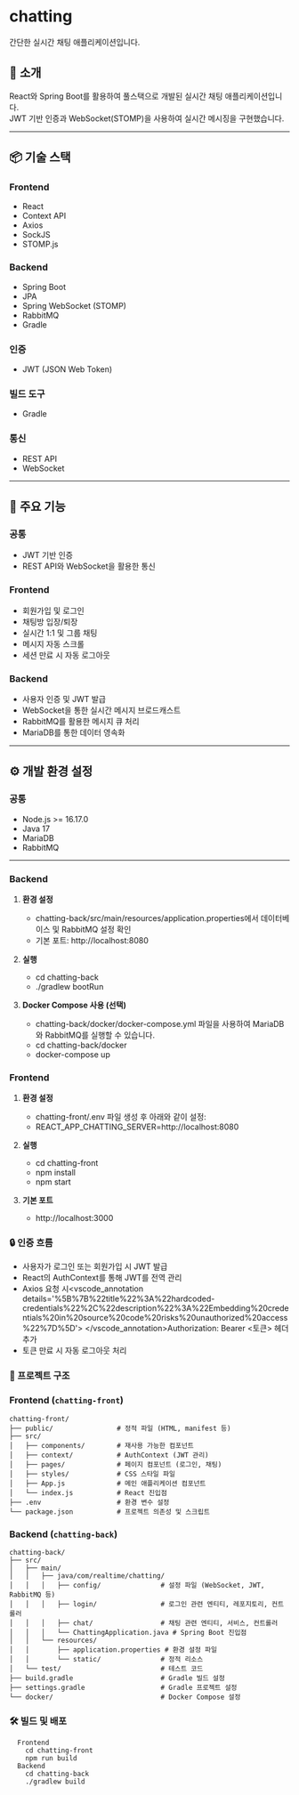 # chatting
간단한 실시간 채팅 애플리케이션입니다.

## 📝 소개
React와 Spring Boot를 활용하여 풀스택으로 개발된 실시간 채팅 애플리케이션입니다.  
JWT 기반 인증과 WebSocket(STOMP)을 사용하여 실시간 메시징을 구현했습니다.

---

## 📦 기술 스택
### Frontend
- React
- Context API
- Axios
- SockJS
- STOMP.js

### Backend
- Spring Boot
- JPA
- Spring WebSocket (STOMP)
- RabbitMQ
- Gradle

### 인증
- JWT (JSON Web Token)

### 빌드 도구
- Gradle

### 통신
- REST API
- WebSocket

---

## 🚀 주요 기능
### 공통
- JWT 기반 인증
- REST API와 WebSocket을 활용한 통신

### Frontend
- 회원가입 및 로그인
- 채팅방 입장/퇴장
- 실시간 1:1 및 그룹 채팅
- 메시지 자동 스크롤
- 세션 만료 시 자동 로그아웃

### Backend
- 사용자 인증 및 JWT 발급
- WebSocket을 통한 실시간 메시지 브로드캐스트
- RabbitMQ를 활용한 메시지 큐 처리
- MariaDB를 통한 데이터 영속화

---

## ⚙️ 개발 환경 설정
### 공통
- Node.js >= 16.17.0
- Java 17
- MariaDB
- RabbitMQ

---

### Backend
1. **환경 설정**
   - chatting-back/src/main/resources/application.properties에서 데이터베이스 및 RabbitMQ 설정 확인
   - 기본 포트: http://localhost:8080

2. **실행**
   - cd chatting-back
   - ./gradlew bootRun
3. **Docker Compose 사용 (선택)**
   - chatting-back/docker/docker-compose.yml 파일을 사용하여 MariaDB와 RabbitMQ를 실행할 수 있습니다.
   - cd chatting-back/docker
   - docker-compose up

### Frontend
1. **환경 설정**
   - chatting-front/.env 파일 생성 후 아래와 같이 설정:
   - REACT_APP_CHATTING_SERVER=http://localhost:8080

2. **실행**
   - cd chatting-front
   - npm install
   - npm start
3. **기본 포트**
   - http://localhost:3000

### 🔒 인증 흐름
  - 사용자가 로그인 또는 회원가입 시 JWT 발급
  - React의 AuthContext를 통해 JWT를 전역 관리
  - Axios 요청 시<vscode_annotation details='%5B%7B%22title%22%3A%22hardcoded-credentials%22%2C%22description%22%3A%22Embedding%20credentials%20in%20source%20code%20risks%20unauthorized%20access%22%7D%5D'> </vscode_annotation>Authorization: Bearer <토큰> 헤더 추가
  - 토큰 만료 시 자동 로그아웃 처리

### 📂 프로젝트 구조
  ### Frontend (`chatting-front`)
   ```
   chatting-front/
   ├── public/                # 정적 파일 (HTML, manifest 등)
   ├── src/
   │   ├── components/        # 재사용 가능한 컴포넌트
   │   ├── context/           # AuthContext (JWT 관리)
   │   ├── pages/             # 페이지 컴포넌트 (로그인, 채팅)
   │   ├── styles/            # CSS 스타일 파일
   │   ├── App.js             # 메인 애플리케이션 컴포넌트
   │   └── index.js           # React 진입점
   ├── .env                   # 환경 변수 설정
   └── package.json           # 프로젝트 의존성 및 스크립트
   ```
  ### Backend (`chatting-back`)
   ```
   chatting-back/
   ├── src/
   │   ├── main/
   │   │   ├── java/com/realtime/chatting/
   │   │   │   ├── config/               # 설정 파일 (WebSocket, JWT, RabbitMQ 등)
   │   │   │   ├── login/                # 로그인 관련 엔티티, 레포지토리, 컨트롤러
   │   │   │   ├── chat/                 # 채팅 관련 엔티티, 서비스, 컨트롤러
   │   │   │   └── ChattingApplication.java # Spring Boot 진입점
   │   │   └── resources/
   │   │       ├── application.properties # 환경 설정 파일
   │   │       └── static/               # 정적 리소스
   │   └── test/                         # 테스트 코드
   ├── build.gradle                      # Gradle 빌드 설정
   ├── settings.gradle                   # Gradle 프로젝트 설정
   └── docker/                           # Docker Compose 설정
   ```
### 🛠️ 빌드 및 배포
```
  Frontend
    cd chatting-front
    npm run build
  Backend
    cd chatting-back
    ./gradlew build
```
